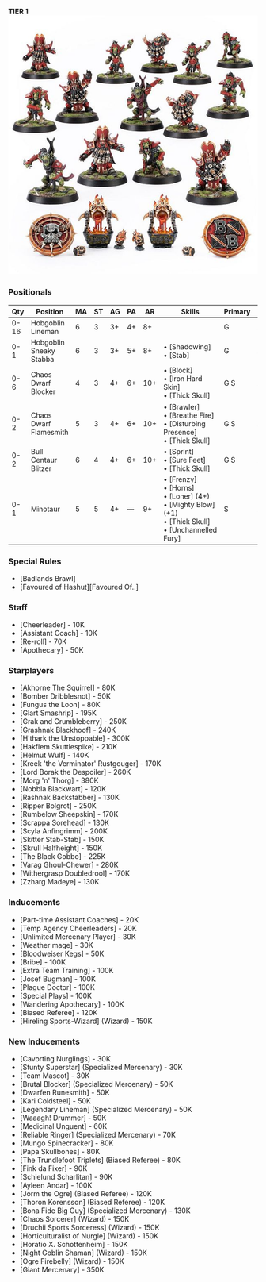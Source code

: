 ﻿**TIER 1**
![](../media/teams/BBChaosDwarfTeam01.jpg)

### Positionals

| Qty  | Position             | MA | ST | AG | PA  | AR  | Skills                                                                                                   | Primary | Secondary | Cost |
| ---- | -------------------- | -- | -- | -- | --- | --- | -------------------------------------------------------------------------------------------------------- | ------- | --------- | ---- |
| 0-16 | Hobgoblin Lineman     | 6  | 3  | 3+ | 4+  | 8+  |                                                                                                          | G       | A S       | 40K  |
| 0-1  | Hobgoblin Sneaky Stabba         | 6  | 3  | 3+ | 5+  | 8+  | • [Shadowing] <br /> • [Stab]                                                                            | G       | A S       | 70K  |
| 0-6  | Chaos Dwarf Blocker   | 4  | 3  | 4+ | 6+  | 10+ | • [Block] <br /> • [Iron Hard Skin] <br /> • [Thick Skull]                                               | G S     | A M       | 70K  |
| 0-2  | Chaos Dwarf Flamesmith            | 5  | 3  | 4+ | 6+  | 10+ | • [Brawler] <br /> • [Breathe Fire] <br /> • [Disturbing Presence] <br /> • [Thick Skull]                | G S     | A M       | 80K  |
| 0-2  | Bull Centaur Blitzer          | 6  | 4  | 4+ | 6+  | 10+ | • [Sprint] <br /> • [Sure Feet] <br /> • [Thick Skull]                                                   | G S     | A M       | 130K |
| 0-1  | Minotaur     | 5  | 5  | 4+ | —   | 9+  | • [Frenzy] <br /> • [Horns] <br /> • [Loner] (4+) <br /> • [Mighty Blow] (+1) <br /> • [Thick Skull] <br /> • [Unchannelled Fury] | S       | A G M     | 150K |

### Special Rules

* [Badlands Brawl]
* [Favoured of Hashut][Favoured Of..]

### Staff

* [Cheerleader] - 10K
* [Assistant Coach] - 10K
* [Re-roll] - 70K
* [Apothecary]  - 50K

### Starplayers

* [Akhorne The Squirrel] - 80K
* [Bomber Dribblesnot] - 50K
* [Fungus the Loon] - 80K
* [Glart Smashrip] - 195K
* [Grak and Crumbleberry] - 250K
* [Grashnak Blackhoof] - 240K
* [H'thark the Unstoppable] - 300K
* [Hakflem Skuttlespike] - 210K
* [Helmut Wulf] - 140K
* [Kreek 'the Verminator' Rustgouger] - 170K
* [Lord Borak the Despoiler] - 260K
* [Morg 'n' Thorg] - 380K
* [Nobbla Blackwart] - 120K
* [Rashnak Backstabber] - 130K
* [Ripper Bolgrot] - 250K
* [Rumbelow Sheepskin] - 170K
* [Scrappa Sorehead] - 130K
* [Scyla Anfingrimm] - 200K
* [Skitter Stab-Stab] - 150K
* [Skrull Halfheight] - 150K
* [The Black Gobbo] - 225K
* [Varag Ghoul-Chewer] - 280K
* [Withergrasp Doubledrool] - 170K
* [Zzharg Madeye] - 130K

### Inducements

* [Part-time Assistant Coaches] - 20K
* [Temp Agency Cheerleaders] - 20K
* [Unlimited Mercenary Player] - 30K
* [Weather mage] - 30K
* [Bloodweiser Kegs] - 50K
* [Bribe] - 100K
* [Extra Team Training] - 100K
* [Josef Bugman] - 100K
* [Plague Doctor] - 100K
* [Special Plays] - 100K
* [Wandering Apothecary] - 100K
* [Biased Referee] - 120K
* [Hireling Sports-Wizard] (Wizard) - 150K

### New Inducements

* [Cavorting Nurglings] - 30K
* [Stunty Superstar] (Specialized Mercenary) - 30K
* [Team Mascot] - 30K
* [Brutal Blocker] (Specialized Mercenary) - 50K
* [Dwarfen Runesmith] - 50K
* [Kari Coldsteel] - 50K
* [Legendary Lineman] (Specialized Mercenary) - 50K
* [Waaagh! Drummer] - 50K
* [Medicinal Unguent] - 60K
* [Reliable Ringer] (Specialized Mercenary) - 70K
* [Mungo Spinecracker] - 80K
* [Papa Skullbones] - 80K
* [The Trundlefoot Triplets] (Biased Referee) - 80K
* [Fink da Fixer] - 90K
* [Schielund Scharlitan] - 90K
* [Ayleen Andar] - 100K
* [Jorm the Ogre] (Biased Referee) - 120K
* [Thoron Korensson] (Biased Referee) - 120K
* [Bona Fide Big Guy] (Specialized Mercenary) - 130K
* [Chaos Sorcerer] (Wizard) - 150K
* [Druchii Sports Sorceress] (Wizard) - 150K
* [Horticulturalist of Nurgle] (Wizard) - 150K
* [Horatio X. Schottenheim] - 150K
* [Night Goblin Shaman] (Wizard) - 150K
* [Ogre Firebelly] (Wizard) - 150K
* [Giant Mercenary] - 350K
